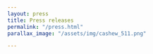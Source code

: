 ```yaml
---
layout: press
title: Press releases
permalink: "/press.html"
parallax_image: "/assets/img/cashew_511.png"

---
```


